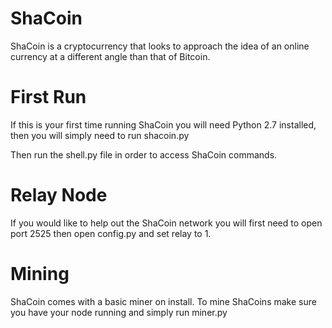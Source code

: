ShaCoin
=====

ShaCoin is a cryptocurrency that looks to approach the idea of an online currency at a different angle than that of Bitcoin.

First Run
=========

If this is your first time running ShaCoin you will need Python 2.7 installed, then you will simply need to run shacoin.py 

Then run the shell.py file in order to access ShaCoin commands.

Relay Node
==========

If you would like to help out the ShaCoin network you will first need to open port 2525 then open config.py and set relay to 1.

Mining
======

ShaCoin comes with a basic miner on install. To mine ShaCoins make sure you have your node running and simply run miner.py

